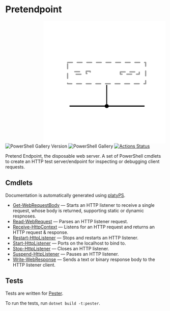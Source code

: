 Pretendpoint
============

<!-- To publish to PowerShell Gallery: dotnet build -t:PublishModule -c Release -->
<img src="Pretendpoint.svg" alt="Pretendpoint icon" align="right" />

![PowerShell Gallery Version](https://img.shields.io/powershellgallery/v/Pretendpoint)
![PowerShell Gallery](https://img.shields.io/powershellgallery/dt/Pretendpoint)
[![Actions Status](https://github.com/brianary/Pretendpoint/workflows/.NET%20Core/badge.svg)](https://github.com/brianary/Pretendpoint/actions)

Pretend Endpoint, the disposable web server.
A set of PowerShell cmdlets to create an HTTP test server/endpoint for inspecting or debugging client requests.

Cmdlets
-------

Documentation is automatically generated using [platyPS](https://github.com/PowerShell/platyPS).

- [Get-WebRequestBody](docs/Get-WebRequestBody.md) &mdash;
  Starts an HTTP listener to receive a single request, whose body is returned, supporting static or dynamic respnoses.
- [Read-WebRequest](docs/Read-WebRequest.md) &mdash;
  Parses an HTTP listener request.
- [Receive-HttpContext](docs/Receive-HttpContext.md) &mdash;
  Listens for an HTTP request and returns an HTTP request & response.
- [Restart-HttpListener](docs/Restart-HttpListener.md) &mdash;
  Stops and restarts an HTTP listener.
- [Start-HttpListener](docs/Start-HttpListener.md) &mdash;
  Ports on the localhost to bind to.
- [Stop-HttpListener](docs/Stop-HttpListener.md) &mdash;
  Closes an HTTP listener.
- [Suspend-HttpListener](docs/Suspend-HttpListener.md) &mdash;
  Pauses an HTTP listener.
- [Write-WebResponse](docs/Write-WebResponse.md) &mdash;
  Sends a text or binary response body to the HTTP listener client.

Tests
-----

Tests are written for [Pester](https://github.com/Pester/Pester).

To run the tests, run `dotnet build -t:pester`.
